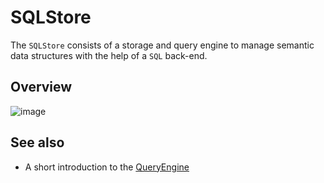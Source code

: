 # SQLStore

The `SQLStore` consists of a storage and query engine to manage semantic data structures with the help of a `SQL` back-end.

## Overview

![image](https://cloud.githubusercontent.com/assets/1245473/9708119/80ff497e-5517-11e5-936c-d56b22e7bfde.png)

## See also

- A short introduction to the [QueryEngine](https://github.com/SemanticMediaWiki/SemanticMediaWiki/blob/master/src/SQLStore/QueryEngine/README.md)